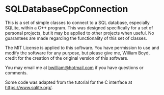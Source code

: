 # SQLDatabaseCppConnection
This is a set of simple classes to connect to a SQL database, especially SQLite, within a C++ program. This was designed specifically for a set of personal projects, but it may be applied to other projects when useful. No guarantees are made regarding the functionality of this set of classes.

The MIT License is applied to this software. You have permission to use and modify the software for any purpose, but please give me, William Boyd, credit for the creation of the original version of this software.

You may email me at bwilliam@hotmail.com if you have questions or comments.

Some code was adapted from the tutorial for the C interface at https://www.sqlite.org/.
